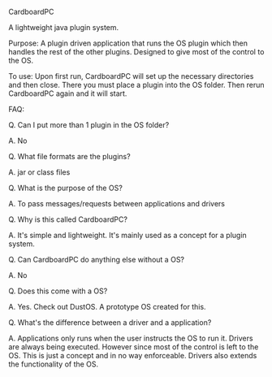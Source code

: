 CardboardPC

A lightweight java plugin system.

Purpose: A plugin driven application that runs the OS plugin which then handles the rest of the other plugins. Designed to give most of the control to the OS.

To use: Upon first run, CardboardPC will set up the necessary directories and then close. There you must place a plugin into the OS folder. Then rerun CardboardPC again and it will start.

FAQ:

Q. Can I put more than 1 plugin in the OS folder?

A. No

Q. What file formats are the plugins?

A. jar or class files

Q. What is the purpose of the OS?

A. To pass messages/requests between applications and drivers

Q. Why is this called CardboardPC?

A. It's simple and lightweight. It's mainly used as a concept for a plugin system.

Q. Can CardboardPC do anything else without a OS?

A. No

Q. Does this come with a OS?

A. Yes. Check out DustOS. A prototype OS created for this.

Q. What's the difference between a driver and a application?

A. Applications only runs when the user instructs the OS to run it. Drivers are always being executed. However since most of the control is left to the OS. This is just a concept and in no way enforceable. Drivers also extends the functionality of the OS.
